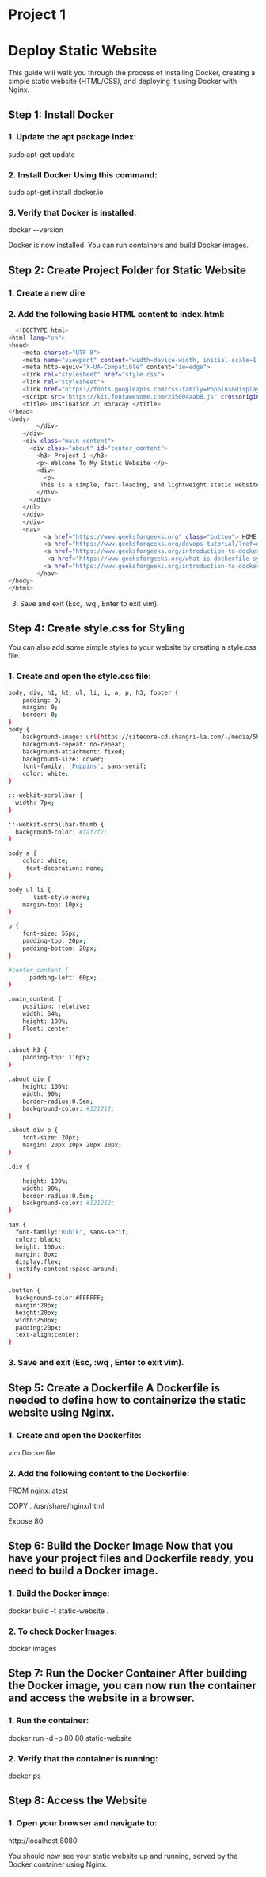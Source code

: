 
# Project 1

# Deploy Static Website

This guide will walk you through the process of installing Docker, creating a simple static website (HTML/CSS), and deploying it using Docker with Nginx.

## Step 1: Install Docker

### 1. Update the apt package index:

sudo apt-get update

### 2. Install Docker Using this command:

sudo apt-get install docker.io

### 3. Verify that Docker is installed:

docker --version

Docker is now installed. You can run containers and build Docker images.

## Step 2: Create Project Folder for Static Website

### 1. Create a new dire

### 2. Add the following basic HTML content to index.html:

```bash
  <!DOCTYPE html>
<html lang="en">
<head>
    <meta charset="UTF-8">
    <meta name="viewport" content="width=device-width, initial-scale=1.0">
    <meta http-equiv="X-UA-Compatible" content="ie=edge">
    <link rel="stylesheet" href="style.css">
    <link rel="stylesheet">
    <link href="https://fonts.googleapis.com/css?family=Poppins&display=swap" rel="stylesheet">
    <script src="https://kit.fontawesome.com/235004aab8.js" crossorigin="anonymous"> </script>
    <title> Destination 2: Boracay </title>
</head>
<body>  
        </div>
    </div>
    <div class="main_content">
      <div class="about" id="center_content">
        <h3> Project 1 </h3>
        <p> Welcome To My Static Website </p>
        <div>
          <p>
         This is a simple, fast-loading, and lightweight static website. Explore the features, services, and information below.We specialize in providing quick and efficient solutions for small websites. This static site is built using HTML, CSS, and hosted in a Docker container, demonstrating how easy it is to get a website up and running.	  </p>
        </div>    
      </div>
    </ul>
    </div>   
    </div>
    <nav>
          <a href="https://www.geeksforgeeks.org" class="button"> HOME </a>
          <a href="https://www.geeksforgeeks.org/devops-tutorial/?ref=ghm" class="button"> ABOUT DEVOPS </a>
          <a href="https://www.geeksforgeeks.org/introduction-to-docker/?ref=lbp" class="button"> DOCKER </a> 
           <a href="https://www.geeksforgeeks.org/what-is-dockerfile-syntax/?ref=lbp" class="button"> DOCKERFILE </a> 
          <a href="https://www.geeksforgeeks.org/introduction-to-docker/?ref=lbp#install-docker-on-ubuntu" class="button"> DOCKER INSTALLATION </a> </ul>
        </nav>
</body>
</html>
```

3. Save and exit (Esc, :wq , Enter to exit vim).

## Step 4: Create style.css for Styling

You can also add some simple styles to your website by creating a style.css file.

### 1. Create and open the style.css file:

```bash
body, div, h1, h2, ul, li, i, a, p, h3, footer {
    padding: 0;
    margin: 0;
    border: 0;
}
body {
    background-image: url(https://sitecore-cd.shangri-la.com/-/media/Shangri-La/boracay_boracayresort/about/2023_SLBO_Explore-Boracay.jp);
    background-repeat: no-repeat;
    background-attachment: fixed;
    background-size: cover;
    font-family: 'Poppins', sans-serif;
    color: white;
}

::-webkit-scrollbar {
  width: 7px;
}

::-webkit-scrollbar-thumb {
  background-color: #faf7f7;
}

body a {
    color: white;
     text-decoration: none;
}

body ul li {
       list-style:none;
    margin-top: 10px;
}

p {
    font-size: 55px;
    padding-top: 20px;
    padding-bottom: 20px;
}

#center_content {
      padding-left: 60px;
}

.main_content {
    position: relative;
    width: 64%;
    height: 100%;
    Float: center 
}

.about h3 {
    padding-top: 110px;
}

.about div {
    height: 100%;
    width: 90%;
    border-radius:0.5em;
    background-color: #121212;
}

.about div p {
    font-size: 20px;
    margin: 20px 20px 20px 20px;
}

.div {

    height: 100%;
    width: 90%;
    border-radius:0.5em;
    background-color: #121212;
}

nav {
  font-family:"Rubik", sans-serif;
  color: black;
  height: 100px;
  margin: 0px;
  display:flex;
  justify-content:space-around;
}

.button {
  background-color:#FFFFFF;
  margin:20px;
  height:20px;
  width:250px;
  padding:20px;
  text-align:center;
}
```

### 3. Save and exit (Esc, :wq , Enter to exit vim).

## Step 5: Create a Dockerfile A Dockerfile is needed to define how to containerize the static website using Nginx.

### 1. Create and open the Dockerfile:
vim Dockerfile

### 2. Add the following content to the Dockerfile:
FROM nginx:latest

COPY . /usr/share/nginx/html

Expose 80

## Step 6: Build the Docker Image Now that you have your project files and Dockerfile ready, you need to build a Docker image.
### 1. Build the Docker image:
docker build -t static-website .

### 2. To check Docker Images:
docker images

## Step 7: Run the Docker Container After building the Docker image, you can now run the container and access the website in a browser.
### 1. Run the container:
docker run -d -p 80:80 static-website

### 2. Verify that the container is running:
docker ps

## Step 8: Access the Website
### 1. Open your browser and navigate to:
http://localhost:8080

You should now see your static website up and running, served by the Docker container using Nginx.








